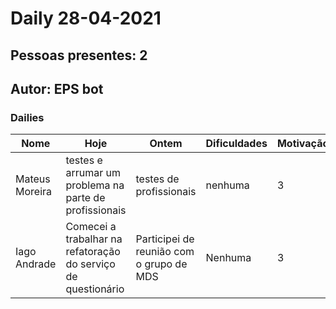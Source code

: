 # Daily 28-04-2021

## Pessoas presentes: 2

## Autor: EPS bot

### Dailies

|Nome | Hoje| Ontem| Dificuldades|Motivação|
| --- | --- | --- | --- |---|
|Mateus Moreira|testes e arrumar um problema na parte de profissionais|testes de profissionais|nenhuma|3|
|Iago Andrade|Comecei a trabalhar na refatoração do serviço de questionário|Participei de reunião com o grupo de MDS|Nenhuma|3|

